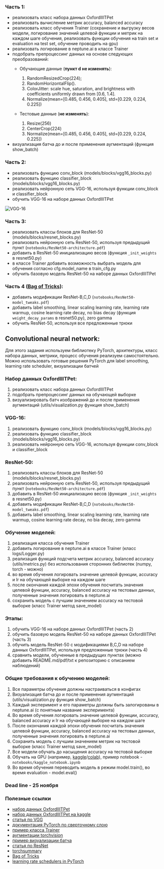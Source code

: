 ### Часть 1:
- реализовать класс набора данных OxfordIIITPet
- реализовать вычисление метрик accuracy, balanced accuracy
- реализовать класс обучения Trainer (сохранение и выгрузку весов модели, логирование значений целевой функции и метрик на каждом шаге обучения, реализовать функции обучения на train set и evaluation на test set, обучение проводить на gpu)
- реализовать логирование в neptune.ai в классе Trainer
- подобрать препроцессинг данных на основе следующих преобразований: 
    - Обучающие данные (**пункт d не изменять**):
      1. RandomResizedCrop(224); 
      2. RandomHorizontalFlip(). 
      3. ColorJitter: scale hue, saturation, and brightness with coefficients uniformly drawn from [0.6, 1.4].
      4. Normalize(mean=[0.485, 0.456, 0.405], std=[0.229, 0.224, 0.225]) 

    - Тестовые данные (**не изменять**):
      1. Resize(256)
      2. CenterCrop(224)
      3. Normalize(mean=[0.485, 0.456, 0.405], std=[0.229, 0.224, 0.225])
- визуализация батча до и после применения аугментаций (функция show_batch)

### Часть 2:
- реализовать функцию conv_block (models/blocks/vgg16_blocks.py)
- реализовать функцию classifier_block (models/blocks/vgg16_blocks.py)
- реализовать нейронную сеть VGG-16, используя функции conv_block и classifier_block
- обучить VGG-16 на наборе данных OxfordIIITPet

![VGG-16](https://neurohive.io/wp-content/uploads/2018/11/vgg16-neural-network-1.jpg)

### Часть 3:
- реализовать классы блоков для ResNet-50 (models/blocks/resnet_blocks.py)
- реализовать нейронную сеть ResNet-50, используя предыдущий пункт (`notebooks/ResNet50-architecture.pdf`)
- добавить в ResNet-50 инициализацию весов (функция `_init_weights` в resnet50.py)
- в классе Trainer добавить возможность выбрать модель для обучения согласно cfg.model_name в train_cfg.py
- обучить базовую модель ResNet-50 на наборе данных OxfordIIITPet

### Часть 4 ([Bag of Tricks](https://openaccess.thecvf.com/content_CVPR_2019/papers/He_Bag_of_Tricks_for_Image_Classification_with_Convolutional_Neural_Networks_CVPR_2019_paper.pdf)):
- добавить модификации ResNet-B,C,D (`notebooks/ResNet50-model_tweaks.pdf`)
- добавить label smoothing, linear scaling learning rate, learning rate warmup, cosine learning rate decay, no bias decay (функция `weight_decay_params` в resnet50.py), zero gamma
- обучить ResNet-50, используя все предложенные трюки

## Convolutional neural network:

Для этого задания используем библиотеку PyTorch, архитектуры, класс набора данных, метрики, процесс обучения реализуем самостоятельно. 
Можно использовать готовые решения PyTorch для label smoothing, learning rate scheduler, визуализации батчей 

### Набор данных OxfordIIITPet:
1) реализовать класс набора данных OxfordIIITPet
2) подобрать препроцессинг данных на обучающей выборке
3) визуализировать батч изображений до и после применения аугментаций (utils/visualization.py функция show_batch)

### VGG-16:
1) реализовать функцию conv_block (models/blocks/vgg16_blocks.py)
2) реализовать функцию classifier_block (models/blocks/vgg16_blocks.py)
3) реализовать нейронную сеть VGG-16, используя функции conv_block и classifier_block

### ResNet-50:
1) реализовать классы блоков для ResNet-50 (models/blocks/resnet_blocks.py)
2) реализовать нейронную сеть ResNet-50, используя предыдущий пункт (`notebooks/ResNet50-architecture.pdf`)
3) добавить в ResNet-50 инициализацию весов (функция `_init_weights` в resnet50.py)
4) добавить модификации ResNet-B,C,D (`notebooks/ResNet50-model_tweaks.pdf`)
5) добавить label smoothing, linear scaling learning rate, learning rate warmup, cosine learning rate decay, no bia decay, zero gamma


### Обучение моделей:
1) реализация класса обучения Trainer
2) добавить логирование в neptune.ai в классе Trainer (класс logs/Logger.py)
3) реализация функций подсчета метрик accuracy, balanced accuracy (utils/metrics.py) без использования сторонних библиотек (numpy, torch - можно)
4) во время обучения логировать значение целевой функции, accuracy и lr на обучающей выборке на каждом шаге
5) после окончания каждой эпохи обучения посчитать значения целевой функции, accuracy, balanced accuracy на тестовых данных, полученные значения логировать в neptune.ai
6) сохранить модель с лучшим значением accuracy на тестовой выборке (класс Trainer метод save_model)

### Этапы:
1) обучить VGG-16 на наборе данных OxfordIIITPet (часть 2)
2) обучить базовую модель ResNet-50 на наборе данных OxfordIIITPet (часть 3)
3) обучить модель ResNet-50 c модификациями B,C,D на наборе данных OxfordIIITPet, используя предложенные трюки (часть 4)
4) сравнить модели, обученные в предыдущих пунктах (можно добавить README.md/pdf/txt к репозиторию с описанием наблюдений)

### Общие требования к обучению моделей:
1. Все параметры обучения должны настраиваться в конфигах 
2. Визуализация батча до и после применения аугментаций (utils/visualization.py функция show_batch)
3. Каждый эксперимент и его параметры должны быть залогированы в neptune.ai (с понятным название эксперимента)
4. Во время обучения логировать значение целевой функции, accuracy, balanced accuracy и lr на обучающей выборке на каждом шаге
5. После окончания каждой эпохи обучения посчитать значения целевой функции, accuracy, balanced accuracy на тестовых данных, полученные значения логировать в neptune.ai
6. Сохранить модель с лучшим значением метрик на тестовой выборке (класс Trainer метод save_model)
7. Все модели обучать до насыщения accuracy на тестовой выборке
8. Обучать на GPU (например, [kaggle](https://www.kaggle.com/)/[colab](https://colab.research.google.com/)), пример notebook - `notebooks/kaggle_notebook.ipynb` 
9. Во время обучения переводить модель в режим model.train(), во время evaluation - model.eval()

### Dead line - 25 ноября

### Полезные ссылки
- [набор данных OxfordIIITPet](https://www.robots.ox.ac.uk/~vgg/data/pets/)
- [набор данных OxfordIIITPet на kaggle](https://www.kaggle.com/datasets/polinakhanzhina/oxford-iiit-pet)
- [статья по VGG](https://arxiv.org/pdf/1409.1556.pdf)
- [документация PyTorch по сверточному слою](https://pytorch.org/docs/stable/generated/torch.nn.Conv2d.html)
- [пример класса Trainer](https://github.com/pkhanzhina/mllib_f2023_mlp/blob/master/executors/mlp_trainer.py)
- [аугментации torchvision](https://pytorch.org/vision/main/generated/torchvision.transforms.ColorJitter.html)
- [пример визуализации батча](https://pytorch.org/vision/main/auto_examples/others/plot_visualization_utils.html#sphx-glr-auto-examples-others-plot-visualization-utils-py)
- [статья по ResNet](https://arxiv.org/pdf/1512.03385.pdf)
- [torchsummary](https://pypi.org/project/torch-summary/)
- [Bag of Tricks](https://openaccess.thecvf.com/content_CVPR_2019/papers/He_Bag_of_Tricks_for_Image_Classification_with_Convolutional_Neural_Networks_CVPR_2019_paper.pdf)
- [learning rate schedulers in PyTorch](https://pytorch.org/docs/stable/optim.html#how-to-adjust-learning-rate)
